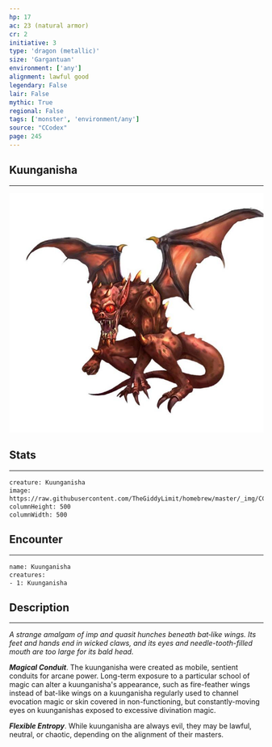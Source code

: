 ```yaml
---
hp: 17
ac: 23 (natural armor)
cr: 2
initiative: 3
type: 'dragon (metallic)'    
size: 'Gargantuan'
environment: ['any']
alignment: lawful good
legendary: False
lair: False
mythic: True
regional: False
tags: ['monster', 'environment/any']
source: "CCodex"
page: 245
---
```


## Kuunganisha
---

![|600](https://raw.githubusercontent.com/TheGiddyLimit/homebrew/master/_img/CCodex/Kuunganisha.jpg)

## Stats
---

```statblock
creature: Kuunganisha
image: https://raw.githubusercontent.com/TheGiddyLimit/homebrew/master/_img/CCodex/kuunganisha_token.png
columnHeight: 500
columnWidth: 500
```

## Encounter
---

```encounter-table
name: Kuunganisha
creatures:
- 1: Kuunganisha
```

## Description
---
_A strange amalgam of imp and quasit hunches beneath bat‑like wings. Its feet and hands end in wicked claws, and its eyes and needle-tooth-filled mouth are too large for its bald head._

**_Magical Conduit_**. The kuunganisha were created as mobile, sentient conduits for arcane power. Long-term exposure to a particular school of magic can alter a kuunganisha's appearance, such as fire-feather wings instead of bat-like wings on a kuunganisha regularly used to channel evocation magic or skin covered in non-functioning, but constantly-moving eyes on kuunganishas exposed to excessive divination magic.

**_Flexible Entropy_**. While kuunganisha are always evil, they may be lawful, neutral, or chaotic, depending on the alignment of their masters.






